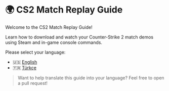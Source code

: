 # 🌍 CS2 Match Replay Guide
Welcome to the CS2 Match Replay Guide!

Learn how to download and watch your Counter-Strike 2 match demos using Steam and in-game console commands.

Please select your language:

- 🇺🇸 [English](README.en.md)
- 🇹🇷 [Türkçe](README.tr.md)

> Want to help translate this guide into your language? Feel free to open a pull request!